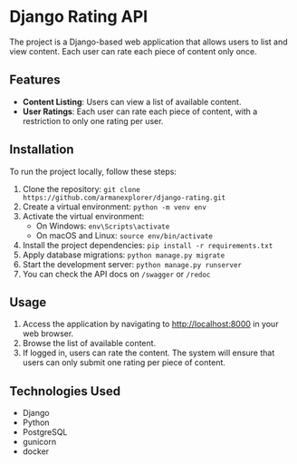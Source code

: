 # Django Rating API

The project is a Django-based web application that allows users to list and view content. Each user can rate each piece of content only once.

## Features

- **Content Listing**: Users can view a list of available content.
- **User Ratings**: Each user can rate each piece of content, with a restriction to only one rating per user.

## Installation

To run the project locally, follow these steps:

1. Clone the repository: `git clone https://github.com/armanexplorer/django-rating.git`
2. Create a virtual environment: `python -m venv env`
3. Activate the virtual environment:
   - On Windows: `env\Scripts\activate`
   - On macOS and Linux: `source env/bin/activate`
4. Install the project dependencies: `pip install -r requirements.txt`
5. Apply database migrations: `python manage.py migrate`
6. Start the development server: `python manage.py runserver`
7. You can check the API docs on `/swagger` or `/redoc`

## Usage

1. Access the application by navigating to [http://localhost:8000](http://localhost:8000) in your web browser.
2. Browse the list of available content.
3. If logged in, users can rate the content. The system will ensure that users can only submit one rating per piece of content.

## Technologies Used

- Django
- Python
- PostgreSQL
- gunicorn
- docker
